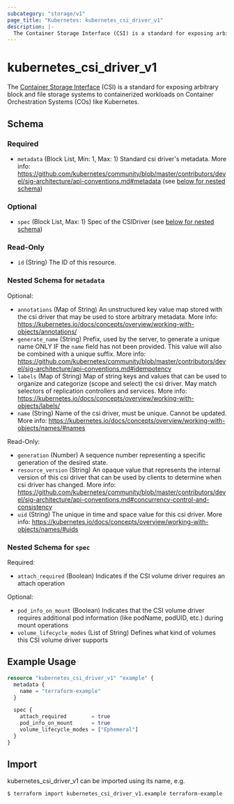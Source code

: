 ```yaml
---
subcategory: "storage/v1"
page_title: "Kubernetes: kubernetes_csi_driver_v1"
description: |-
  The Container Storage Interface (CSI) is a standard for exposing arbitrary block and file storage systems to containerized workloads on Container Orchestration Systems (COs) like Kubernetes.
---
```


# kubernetes_csi_driver_v1

The [Container Storage Interface](https://kubernetes-csi.github.io/docs/introduction.html) (CSI) is a standard for exposing arbitrary block and file storage systems to containerized workloads on Container Orchestration Systems (COs) like Kubernetes.

<!-- schema generated by tfplugindocs -->
## Schema

### Required

- `metadata` (Block List, Min: 1, Max: 1) Standard csi driver's metadata. More info: https://github.com/kubernetes/community/blob/master/contributors/devel/sig-architecture/api-conventions.md#metadata (see [below for nested schema](#nestedblock--metadata))

### Optional

- `spec` (Block List, Max: 1) Spec of the CSIDriver (see [below for nested schema](#nestedblock--spec))

### Read-Only

- `id` (String) The ID of this resource.

<a id="nestedblock--metadata"></a>
### Nested Schema for `metadata`

Optional:

- `annotations` (Map of String) An unstructured key value map stored with the csi driver that may be used to store arbitrary metadata. More info: https://kubernetes.io/docs/concepts/overview/working-with-objects/annotations/
- `generate_name` (String) Prefix, used by the server, to generate a unique name ONLY IF the `name` field has not been provided. This value will also be combined with a unique suffix. More info: https://github.com/kubernetes/community/blob/master/contributors/devel/sig-architecture/api-conventions.md#idempotency
- `labels` (Map of String) Map of string keys and values that can be used to organize and categorize (scope and select) the csi driver. May match selectors of replication controllers and services. More info: https://kubernetes.io/docs/concepts/overview/working-with-objects/labels/
- `name` (String) Name of the csi driver, must be unique. Cannot be updated. More info: https://kubernetes.io/docs/concepts/overview/working-with-objects/names/#names

Read-Only:

- `generation` (Number) A sequence number representing a specific generation of the desired state.
- `resource_version` (String) An opaque value that represents the internal version of this csi driver that can be used by clients to determine when csi driver has changed. More info: https://github.com/kubernetes/community/blob/master/contributors/devel/sig-architecture/api-conventions.md#concurrency-control-and-consistency
- `uid` (String) The unique in time and space value for this csi driver. More info: https://kubernetes.io/docs/concepts/overview/working-with-objects/names/#uids


<a id="nestedblock--spec"></a>
### Nested Schema for `spec`

Required:

- `attach_required` (Boolean) Indicates if the CSI volume driver requires an attach operation

Optional:

- `pod_info_on_mount` (Boolean) Indicates that the CSI volume driver requires additional pod information (like podName, podUID, etc.) during mount operations
- `volume_lifecycle_modes` (List of String) Defines what kind of volumes this CSI volume driver supports




## Example Usage

```terraform
resource "kubernetes_csi_driver_v1" "example" {
  metadata {
    name = "terraform-example"
  }

  spec {
    attach_required        = true
    pod_info_on_mount      = true
    volume_lifecycle_modes = ["Ephemeral"]
  }
}
```

## Import

kubernetes_csi_driver_v1 can be imported using its name, e.g.

```
$ terraform import kubernetes_csi_driver_v1.example terraform-example
```
